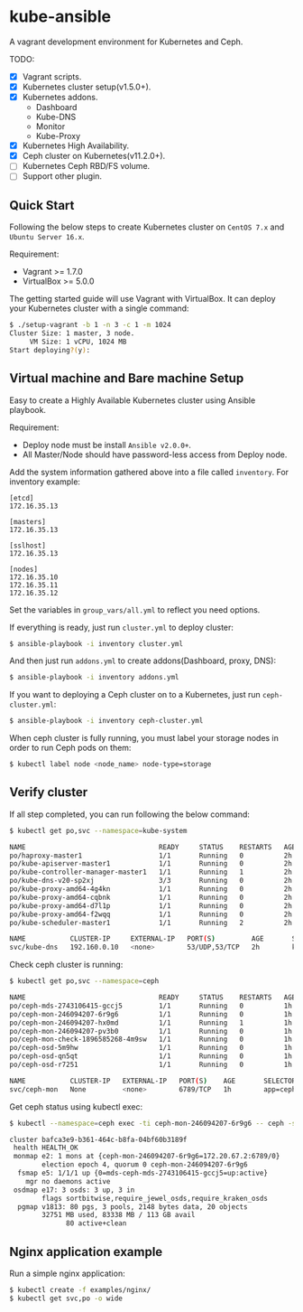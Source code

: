 # kube-ansible
A vagrant development environment for Kubernetes and Ceph.

TODO:
- [x] Vagrant scripts.
- [x] Kubernetes cluster setup(v1.5.0+).
- [x] Kubernetes addons.
    - Dashboard
    - Kube-DNS
    - Monitor
    - Kube-Proxy
- [x] Kubernetes High Availability.
- [x] Ceph cluster on Kubernetes(v11.2.0+).
- [ ] Kubernetes Ceph RBD/FS volume.
- [ ] Support other plugin.

## Quick Start
Following the below steps to create Kubernetes cluster on `CentOS 7.x` and `Ubuntu Server 16.x`.

Requirement:
* Vagrant >= 1.7.0
* VirtualBox >= 5.0.0

The getting started guide will use Vagrant with VirtualBox. It can deploy your Kubernetes cluster with a single command:
```sh
$ ./setup-vagrant -b 1 -n 3 -c 1 -m 1024
Cluster Size: 1 master, 3 node.
     VM Size: 1 vCPU, 1024 MB
Start deploying?(y):
```

## Virtual machine and Bare machine Setup
Easy to create a Highly Available Kubernetes cluster using Ansible playbook.  

Requirement:
* Deploy node must be install `Ansible v2.0.0+`.
* All Master/Node should have password-less access from Deploy node.

Add the system information gathered above into a file called `inventory`. For inventory example:
```
[etcd]
172.16.35.13

[masters]
172.16.35.13

[sslhost]
172.16.35.13

[nodes]
172.16.35.10
172.16.35.11
172.16.35.12
```

Set the variables in `group_vars/all.yml` to reflect you need options.

If everything is ready, just run `cluster.yml` to deploy cluster:
```sh
$ ansible-playbook -i inventory cluster.yml
```

And then just run `addons.yml` to create addons(Dashboard, proxy, DNS):
```sh
$ ansible-playbook -i inventory addons.yml
```

If you want to deploying a Ceph cluster on to a Kubernetes, just run `ceph-cluster.yml`:
```sh
$ ansible-playbook -i inventory ceph-cluster.yml
```

When ceph cluster is fully running, you must label your storage nodes in order to run Ceph pods on them:
```sh
$ kubectl label node <node_name> node-type=storage
```

## Verify cluster
If all step completed, you can run following the below command:
```sh
$ kubectl get po,svc --namespace=kube-system

NAME                                 READY     STATUS    RESTARTS   AGE       IP             NODE
po/haproxy-master1                   1/1       Running   0          2h        172.16.35.13   master1
po/kube-apiserver-master1            1/1       Running   0          2h        172.16.35.13   master1
po/kube-controller-manager-master1   1/1       Running   1          2h        172.16.35.13   master1
po/kube-dns-v20-sp2xj                3/3       Running   0          2h        172.20.3.2     node3
po/kube-proxy-amd64-4g4kn            1/1       Running   0          2h        172.16.35.12   node3
po/kube-proxy-amd64-cqbnk            1/1       Running   0          2h        172.16.35.11   node2
po/kube-proxy-amd64-d7l1p            1/1       Running   0          2h        172.16.35.10   node1
po/kube-proxy-amd64-f2wqq            1/1       Running   0          2h        172.16.35.13   master1
po/kube-scheduler-master1            1/1       Running   2          2h        172.16.35.13   master1

NAME           CLUSTER-IP     EXTERNAL-IP   PORT(S)         AGE       SELECTOR
svc/kube-dns   192.160.0.10   <none>        53/UDP,53/TCP   2h        k8s-app=kube-dns
```

Check ceph cluster is running:
```sh
$ kubectl get po,svc --namespace=ceph

NAME                                 READY     STATUS    RESTARTS   AGE       IP            NODE
po/ceph-mds-2743106415-gccj5         1/1       Running   0          1h        172.20.67.4   node1
po/ceph-mon-246094207-6r9g6          1/1       Running   0          1h        172.20.67.2   node1
po/ceph-mon-246094207-hx0md          1/1       Running   1          1h        172.20.77.3   node2
po/ceph-mon-246094207-pv3b0          1/1       Running   0          1h        172.20.3.3    node3
po/ceph-mon-check-1896585268-4m9sw   1/1       Running   0          1h        172.20.77.2   node2
po/ceph-osd-5m9hw                    1/1       Running   0          1h        172.20.3.4    node3
po/ceph-osd-qn5qt                    1/1       Running   0          1h        172.20.77.4   node2
po/ceph-osd-r7251                    1/1       Running   0          1h        172.20.67.3   node1

NAME           CLUSTER-IP   EXTERNAL-IP   PORT(S)    AGE       SELECTOR
svc/ceph-mon   None         <none>        6789/TCP   1h        app=ceph,daemon=mon
```

Get ceph status using kubectl exec:
```sh
$ kubectl --namespace=ceph exec -ti ceph-mon-246094207-6r9g6 -- ceph -s

cluster bafca3e9-b361-464c-b8fa-04bf60b3189f
 health HEALTH_OK
 monmap e2: 1 mons at {ceph-mon-246094207-6r9g6=172.20.67.2:6789/0}
        election epoch 4, quorum 0 ceph-mon-246094207-6r9g6
  fsmap e5: 1/1/1 up {0=mds-ceph-mds-2743106415-gccj5=up:active}
    mgr no daemons active
 osdmap e17: 3 osds: 3 up, 3 in
        flags sortbitwise,require_jewel_osds,require_kraken_osds
  pgmap v1813: 80 pgs, 3 pools, 2148 bytes data, 20 objects
        32751 MB used, 83338 MB / 113 GB avail
              80 active+clean
```

## Nginx application example
Run a simple nginx application:
```sh
$ kubectl create -f examples/nginx/
$ kubectl get svc,po -o wide
```
